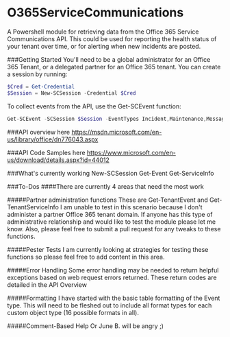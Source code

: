 # O365ServiceCommunications
A Powershell module for retrieving data from the Office 365 Service Communications API. This could be used for reporting the health status of your tenant over time, or for alerting when new incidents are posted.

###Getting Started
You'll need to be a global administrator for an Office 365 Tenant, or a delegated partner for an Office 365 tenant. You can create a session by running:
```Powershell
$Cred = Get-Credential
$Session = New-SCSession -Credential $Cred
```
To collect events from the API, use the Get-SCEvent function:
```Powershell
Get-SCEvent -SCSession $Session -EventTypes Incident,Maintenance,Message -PastDays 10
```

###API overview here
https://msdn.microsoft.com/en-us/library/office/dn776043.aspx

###API Code Samples here
https://www.microsoft.com/en-us/download/details.aspx?id=44012

###What's currently working
New-SCSession
Get-Event
Get-ServiceInfo

###To-Dos
####There are currently 4 areas that need the most work

#####Partner administration functions
These are Get-TenantEvent and Get-TenantServiceInfo
I am unable to test in this scenario because I don't administer a partner Office 365 tenant domain. If anyone has this type of administrative relationship and would like to test the module please let me know. Also, please feel free to submit a pull request for any tweaks to these functions.

#####Pester Tests
I am currently looking at strategies for testing these functions so please feel free to add content in this area.

#####Error Handling
Some error handling may be needed to return helpful exceptions based on web request errors returned. These return codes are detailed in the API Overview

#####Formatting
I have started with the basic table formatting of the Event type. This will need to be fleshed out to include all format types for each custom object type (16 possible formats in all).

#####Comment-Based Help
Or June B. will be angry ;)
